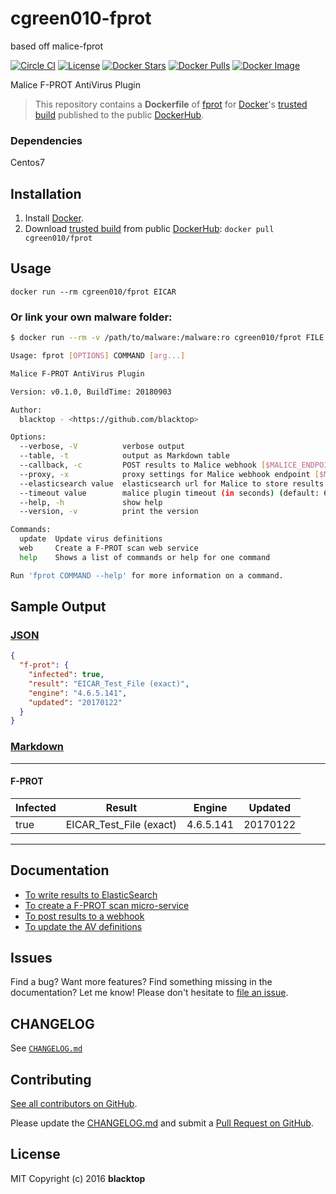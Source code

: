 # cgreen010-fprot
based off malice-fprot

[![Circle CI](https://circleci.com/gh/malice-plugins/fprot.png?style=shield)](https://circleci.com/gh/malice-plugins/fprot) [![License](http://img.shields.io/:license-mit-blue.svg)](http://doge.mit-license.org) [![Docker Stars](https://img.shields.io/docker/stars/malice/fprot.svg)](https://hub.docker.com/r/malice/fprot/) [![Docker Pulls](https://img.shields.io/docker/pulls/malice/fprot.svg)](https://hub.docker.com/r/malice/fprot/) [![Docker Image](https://img.shields.io/badge/docker%20image-267MB-blue.svg)](https://hub.docker.com/r/malice/fprot/)

Malice F-PROT AntiVirus Plugin

> This repository contains a **Dockerfile** of [fprot](http://www.fprot.net/lang/en/) for [Docker](https://www.docker.io/)'s [trusted build](https://index.docker.io/u/malice/fprot/) published to the public [DockerHub](https://index.docker.io/).

### Dependencies

Centos7

## Installation

1. Install [Docker](https://www.docker.io/).
2. Download [trusted build](https://hub.docker.com/r/malice/fprot/) from public [DockerHub](https://hub.docker.com): `docker pull cgreen010/fprot`

## Usage

```
docker run --rm cgreen010/fprot EICAR
```

### Or link your own malware folder:

```bash
$ docker run --rm -v /path/to/malware:/malware:ro cgreen010/fprot FILE

Usage: fprot [OPTIONS] COMMAND [arg...]

Malice F-PROT AntiVirus Plugin

Version: v0.1.0, BuildTime: 20180903

Author:
  blacktop - <https://github.com/blacktop>

Options:
  --verbose, -V          verbose output
  --table, -t            output as Markdown table
  --callback, -c         POST results to Malice webhook [$MALICE_ENDPOINT]
  --proxy, -x            proxy settings for Malice webhook endpoint [$MALICE_PROXY]
  --elasticsearch value  elasticsearch url for Malice to store results [$MALICE_ELASTICSEARCH_URL]
  --timeout value        malice plugin timeout (in seconds) (default: 60) [$MALICE_TIMEOUT]
  --help, -h             show help
  --version, -v          print the version

Commands:
  update  Update virus definitions
  web     Create a F-PROT scan web service
  help    Shows a list of commands or help for one command

Run 'fprot COMMAND --help' for more information on a command.
```

## Sample Output

### [JSON](https://github.com/malice-plugins/fprot/blob/master/docs/results.json)

```json
{
  "f-prot": {
    "infected": true,
    "result": "EICAR_Test_File (exact)",
    "engine": "4.6.5.141",
    "updated": "20170122"
  }
}
```

### [Markdown](https://github.com/malice-plugins/fprot/blob/master/docs/SAMPLE.md)

---

#### F-PROT

| Infected | Result                  | Engine    | Updated  |
| -------- | ----------------------- | --------- | -------- |
| true     | EICAR_Test_File (exact) | 4.6.5.141 | 20170122 |

---

## Documentation

- [To write results to ElasticSearch](https://github.com/malice-plugins/fprot/blob/master/docs/elasticsearch.md)
- [To create a F-PROT scan micro-service](https://github.com/malice-plugins/fprot/blob/master/docs/web.md)
- [To post results to a webhook](https://github.com/malice-plugins/fprot/blob/master/docs/callback.md)
- [To update the AV definitions](https://github.com/malice-plugins/fprot/blob/master/docs/update.md)

## Issues

Find a bug? Want more features? Find something missing in the documentation? Let me know! Please don't hesitate to [file an issue](https://github.com/malice-plugins/fprot/issues/new).

## CHANGELOG

See [`CHANGELOG.md`](https://github.com/malice-plugins/fprot/blob/master/CHANGELOG.md)

## Contributing

[See all contributors on GitHub](https://github.com/malice-plugins/fprot/graphs/contributors).

Please update the [CHANGELOG.md](https://github.com/malice-plugins/fprot/blob/master/CHANGELOG.md) and submit a [Pull Request on GitHub](https://help.github.com/articles/using-pull-requests/).

## License

MIT Copyright (c) 2016 **blacktop**
